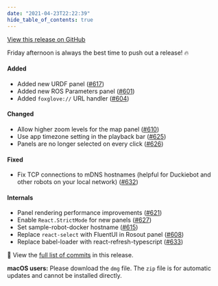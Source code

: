 ```yaml
---
date: "2021-04-23T22:22:39"
hide_table_of_contents: true
---
```

[View this release on GitHub](https://github.com/foxglove/studio/releases/tag/v0.6.0)

Friday afternoon is always the best time to push out a release! 🔥

#### Added

- Added new URDF panel ([#617](https://github.com/foxglove/studio/pull/617))
- Added new ROS Parameters panel ([#601](https://github.com/foxglove/studio/pull/601))
- Added `foxglove://` URL handler ([#604](https://github.com/foxglove/studio/pull/604))

#### Changed

- Allow higher zoom levels for the map panel ([#610](https://github.com/foxglove/studio/pull/610))
- Use app timezone setting in the playback bar ([#625](https://github.com/foxglove/studio/pull/625))
- Panels are no longer selected on every click ([#626](https://github.com/foxglove/studio/pull/626))

#### Fixed

- Fix TCP connections to mDNS hostnames (helpful for Duckiebot and other robots on your local network) ([#632](https://github.com/foxglove/studio/pull/632))

#### Internals

- Panel rendering performance improvements ([#621](https://github.com/foxglove/studio/pull/621))
- Enable `React.StrictMode` for new panels ([#627](https://github.com/foxglove/studio/pull/627))
- Set sample-robot-docker hostname ([#615](https://github.com/foxglove/studio/pull/615))
- Replace `react-select` with FluentUI in Rosout panel ([#608](https://github.com/foxglove/studio/pull/608))
- Replace babel-loader with react-refresh-typescript ([#633](https://github.com/foxglove/studio/pull/633))

👀 View the [full list of commits](https://github.com/foxglove/studio/compare/v0.5.0...v0.6.0) in this release.

**macOS users:** Please download the `dmg` file. The `zip` file is for automatic updates and cannot be installed directly.
